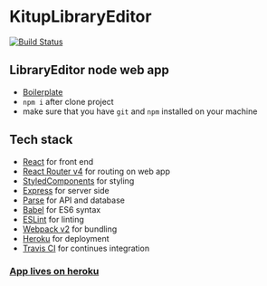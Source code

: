 # KitupLibraryEditor
[![Build Status](https://travis-ci.org/KitupTeam/KitupLibraryEditor.svg?branch=master)](https://travis-ci.org/KitupTeam/KitupLibraryEditor)  

## LibraryEditor node web app
- [Boilerplate](https://github.com/richardkall/react-starter)
- `npm i` after clone project
- make sure that you have `git` and `npm` installed on your machine

Tech stack
----

- [React](https://facebook.github.io/react/) for front end
- [React Router v4](https://github.com/reactjs/react-router) for routing on web app
- [StyledComponents](https://github.com/styled-components/styled-components) for styling
- [Express](http://expressjs.com/) for server side
- [Parse](https://parseplatform.github.io/) for API and database
- [Babel](https://babeljs.io/) for ES6 syntax
- [ESLint](http://eslint.org/) for linting
- [Webpack v2](https://webpack.github.io) for bundling
- [Heroku](https://www.heroku.com) for deployment
- [Travis CI](https://travis-ci.org) for continues integration

### [App lives on heroku](http://kitup-library-editor.herokuapp.com)
